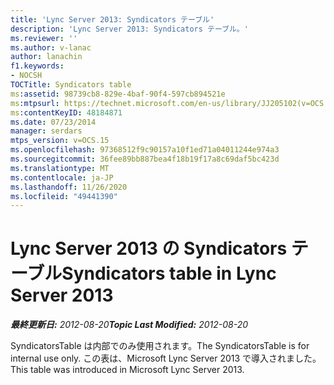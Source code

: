 ```yaml
---
title: 'Lync Server 2013: Syndicators テーブル'
description: 'Lync Server 2013: Syndicators テーブル。'
ms.reviewer: ''
ms.author: v-lanac
author: lanachin
f1.keywords:
- NOCSH
TOCTitle: Syndicators table
ms:assetid: 98739cb8-829e-4baf-90f4-597cb894521e
ms:mtpsurl: https://technet.microsoft.com/en-us/library/JJ205102(v=OCS.15)
ms:contentKeyID: 48184871
ms.date: 07/23/2014
manager: serdars
mtps_version: v=OCS.15
ms.openlocfilehash: 97368512f9c90157a10f1ed71a04011244e974a3
ms.sourcegitcommit: 36fee89bb887bea4f18b19f17a8c69daf5bc423d
ms.translationtype: MT
ms.contentlocale: ja-JP
ms.lasthandoff: 11/26/2020
ms.locfileid: "49441390"
---
```

# <a name="syndicators-table-in-lync-server-2013"></a><span data-ttu-id="0cf6d-103">Lync Server 2013 の Syndicators テーブル</span><span class="sxs-lookup"><span data-stu-id="0cf6d-103">Syndicators table in Lync Server 2013</span></span>

<div data-xmlns="http://www.w3.org/1999/xhtml">

<div class="topic" data-xmlns="http://www.w3.org/1999/xhtml" data-msxsl="urn:schemas-microsoft-com:xslt" data-cs="https://msdn.microsoft.com/">

<div data-asp="https://msdn2.microsoft.com/asp">



</div>

<div id="mainSection">

<div id="mainBody"><span data-ttu-id="0cf6d-104">

<span> </span></span><span class="sxs-lookup"><span data-stu-id="0cf6d-104">

<span> </span></span></span>

<span data-ttu-id="0cf6d-105">_**最終更新日:** 2012-08-20_</span><span class="sxs-lookup"><span data-stu-id="0cf6d-105">_**Topic Last Modified:** 2012-08-20_</span></span>

<span data-ttu-id="0cf6d-106">SyndicatorsTable は内部でのみ使用されます。</span><span class="sxs-lookup"><span data-stu-id="0cf6d-106">The SyndicatorsTable is for internal use only.</span></span> <span data-ttu-id="0cf6d-107">この表は、Microsoft Lync Server 2013 で導入されました。</span><span class="sxs-lookup"><span data-stu-id="0cf6d-107">This table was introduced in Microsoft Lync Server 2013.</span></span>

<span data-ttu-id="0cf6d-108"></div>

<span> </span>

</div>

</div>

</span><span class="sxs-lookup"><span data-stu-id="0cf6d-108"></div>

<span> </span>

</div>

</div>

</span></span></div>

